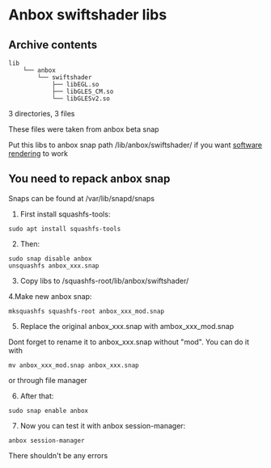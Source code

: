 # Anbox swiftshader libs 
## Archive contents



```
lib
    └── anbox
        └── swiftshader
            ├── libEGL.so
            ├── libGLES_CM.so
            └── libGLESv2.so
```
3 directories, 3 files

These files were taken from anbox beta snap


Put this libs to anbox snap path /lib/anbox/swiftshader/ if you want 
[software rendering](https://docs.anbox.io/userguide/advanced/software_rendering.html) to work




You need to repack anbox snap
-----------------------------

Snaps can be found at /var/lib/snapd/snaps

1. First install squashfs-tools:

```
sudo apt install squashfs-tools
```


2. Then:

```
sudo snap disable anbox
unsquashfs anbox_xxx.snap
```
3. Copy libs to /squashfs-root/lib/anbox/swiftshader/

4.Make new anbox snap: 

```
mksquashfs squashfs-root anbox_xxx_mod.snap
```

5. Replace the original anbox_xxx.snap with ambox_xxx_mod.snap

Dont forget to rename it to anbox_xxx.snap without "mod". You can do it with

```
mv anbox_xxx_mod.snap anbox_xxx.snap
```

or through file manager

6. After that:

```
sudo snap enable anbox
```

7. Now you can test it with anbox session-manager:

```
anbox session-manager
```
There shouldn't be any errors

